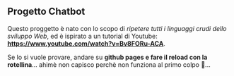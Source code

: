 ## Progetto Chatbot

Questo proggetto è nato con lo scopo di *ripetere tutti i linguaggi crudi dello sviluppo Web*, ed è ispirato a un tutorial di Youtube: **https://www.youtube.com/watch?v=Bv8FORu-ACA**.

Se lo si vuole provare, andare su **github pages e fare il reload con la rotellina**... ahimè non capisco perchè non funziona al primo colpo 🥺...